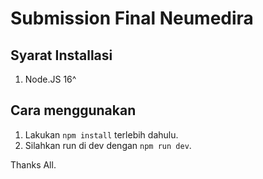 # Submission Final Neumedira

## Syarat Installasi

1. Node.JS 16^

## Cara menggunakan

1. Lakukan ```npm install``` terlebih dahulu.
2. Silahkan run di dev dengan ```npm run dev```.

Thanks All.